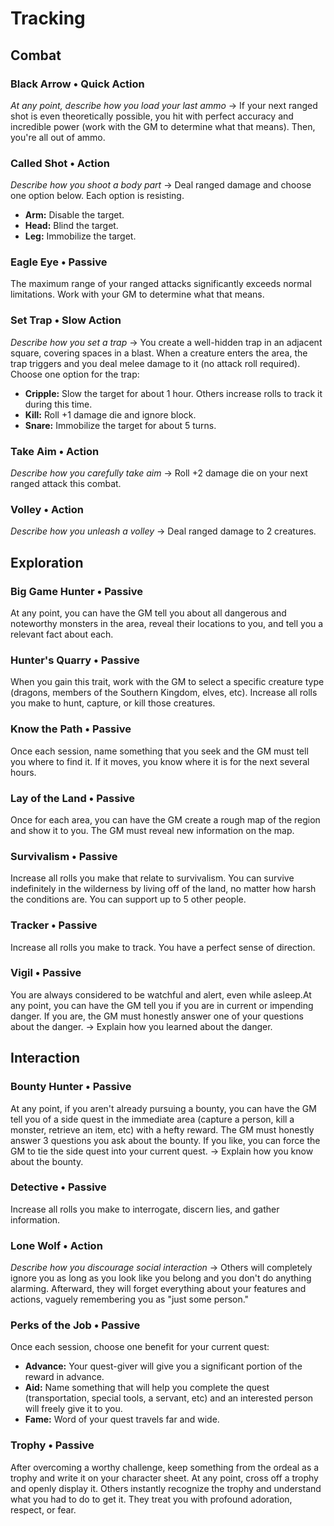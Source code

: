# Tracking
## Combat
### Black Arrow &bull; Quick Action
*At any point, describe how you load your last ammo* &#8594; If your next
ranged shot is even theoretically possible, you hit with perfect accuracy and
incredible power (work with the GM to determine what that means). Then, you're
all out of ammo.
 
### Called Shot &bull; Action
*Describe how you shoot a body part* &#8594; Deal ranged damage and choose one
option below. Each option is resisting.

* **Arm:** Disable the target.
* **Head:** Blind the target.
* **Leg:** Immobilize the target.
 
### Eagle Eye &bull; Passive
The maximum range of your ranged attacks significantly exceeds normal
limitations. Work with your GM to determine what that means.
 
### Set Trap &bull; Slow Action
*Describe how you set a trap* &#8594; You create a well-hidden trap in an
adjacent square, covering spaces in a blast. When a creature enters the area,
the trap triggers and you deal melee damage to it (no attack roll required).
Choose one option for the trap:

* **Cripple:** Slow the target for about 1 hour. Others increase rolls to track
  it during this time.
* **Kill:** Roll +1 damage die and ignore block.
* **Snare:** Immobilize the target for about 5 turns.
 
### Take Aim &bull; Action
*Describe how you carefully take aim* &#8594; Roll +2 damage die on your next
ranged attack this combat.
 
### Volley &bull; Action
*Describe how you unleash a volley* &#8594; Deal ranged damage to 2 creatures.

## Exploration
### Big Game Hunter &bull; Passive
At any point, you can have the GM tell you about all dangerous and noteworthy
monsters in the area, reveal their locations to you, and tell you a relevant
fact about each.
 
### Hunter's Quarry &bull; Passive
When you gain this trait, work with the GM to select a specific creature type
(dragons, members of the Southern Kingdom, elves, etc). Increase all rolls you
make to hunt, capture, or kill those creatures.
 
### Know the Path &bull; Passive
Once each session, name something that you seek and the GM must tell you where
to find it. If it moves, you know where it is for the next several hours.
 
### Lay of the Land &bull; Passive
Once for each area, you can have the GM create a rough map of the region and
show it to you. The GM must reveal new information on the map.
 
### Survivalism &bull; Passive
Increase all rolls you make that relate to survivalism. You can survive
indefinitely in the wilderness by living off of the land, no matter how harsh
the conditions are. You can support up to 5 other people.
 
### Tracker &bull; Passive
Increase all rolls you make to track. You have a perfect sense of direction.
 
### Vigil &bull; Passive
You are always considered to be watchful and alert, even while asleep.At any
point, you can have the GM tell you if you are in current or impending danger.
If you are, the GM must honestly answer one of your questions about the danger.
&#8594; Explain how you learned about the danger.

## Interaction
### Bounty Hunter &bull; Passive
At any point, if you aren't already pursuing a bounty, you can have the GM tell
you of a side quest in the immediate area (capture a person, kill a monster,
retrieve an item, etc) with a hefty reward. The GM must honestly answer 3
questions you ask about the bounty. If you like, you can force the GM to tie
the side quest into your current quest. &#8594; Explain how you know about the
bounty.
 
### Detective &bull; Passive
Increase all rolls you make to interrogate, discern lies, and gather
information.
 
### Lone Wolf &bull; Action
*Describe how you discourage social interaction* &#8594; Others will completely
ignore you as long as you look like you belong and you don't do anything
alarming. Afterward, they will forget everything about your features and
actions, vaguely remembering you as "just some person."
 
### Perks of the Job &bull; Passive
Once each session, choose one benefit for your current quest:

* **Advance:** Your quest-giver will give you a significant portion of the
  reward in advance.
* **Aid:** Name something that will help you complete the quest
  (transportation, special tools, a servant, etc) and an interested person will
  freely give it to you.
* **Fame:** Word of your quest travels far and wide.

### Trophy &bull; Passive
After overcoming a worthy challenge, keep something from the ordeal as a trophy
and write it on your character sheet. At any point, cross off a trophy and
openly display it. Others instantly recognize the trophy and understand what
you had to do to get it. They treat you with profound adoration, respect, or
fear.
